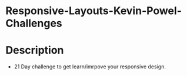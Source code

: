 # Responsive-Layouts-Kevin-Powel-Challenges

# Description 
 - 21 Day challenge to get learn/imrpove your responsive design. 
